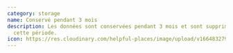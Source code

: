 ```yaml
---
category: storage
name: Conservé pendant 3 mois
description: Les données sont conservées pendant 3 mois et sont supprimées aprés
  cette période.
icon: https://res.cloudinary.com/helpful-places/image/upload/v1664832795/dtpr-icons/retention/yes_nudvht.svg
---
```


